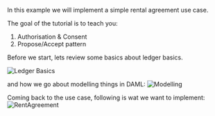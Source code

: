 In this example we will implement a simple rental agreement use case. 

The goal of the tutorial is to teach you:
1. Authorisation & Consent
2. Propose/Accept pattern

Before we start, lets review some basics about ledger basics. 

![Ledger Basics](/vivek-da/courses/dojos/dojo101/assets/ledgerbasics.png)

and how we go about modelling things in DAML:
![Modelling](/vivek-da/courses/dojos/dojo101/assets/modelling.png)

Coming back to the use case, following is wat we want to implement:
![RentAgreement](/vivek-da/courses/dojos/dojo101/assets/agreement.png)


<!-- 3. Defining custom data
4. Writing functions
5. Using choices to enhance the workflow -->

